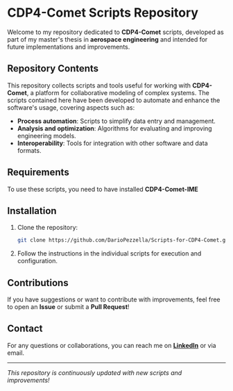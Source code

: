 # CDP4-Comet Scripts Repository

Welcome to my repository dedicated to **CDP4-Comet** scripts, developed as part of my master's thesis in **aerospace engineering** and intended for future implementations and improvements.

## Repository Contents

This repository collects scripts and tools useful for working with **CDP4-Comet**, a platform for collaborative modeling of complex systems. The scripts contained here have been developed to automate and enhance the software's usage, covering aspects such as:

- **Process automation**: Scripts to simplify data entry and management.
- **Analysis and optimization**: Algorithms for evaluating and improving engineering models.
- **Interoperability**: Tools for integration with other software and data formats.

## Requirements

To use these scripts, you need to have installed **CDP4-Comet-IME**

## Installation

1. Clone the repository:
   ```sh
   git clone https://github.com/DarioPezzella/Scripts-for-CDP4-Comet.git
   ```
2. Follow the instructions in the individual scripts for execution and configuration.

## Contributions

If you have suggestions or want to contribute with improvements, feel free to open an **Issue** or submit a **Pull Request**!

## Contact

For any questions or collaborations, you can reach me on **[LinkedIn](https://www.linkedin.com/in/dario-pezzella-104861211?lipi=urn%3Ali%3Apage%3Ad_flagship3_profile_view_base_contact_details%3Bu7WHWqMLQQS5cV%2FYuRb%2BbA%3D%3D)** or via email.

---

_This repository is continuously updated with new scripts and improvements!_


